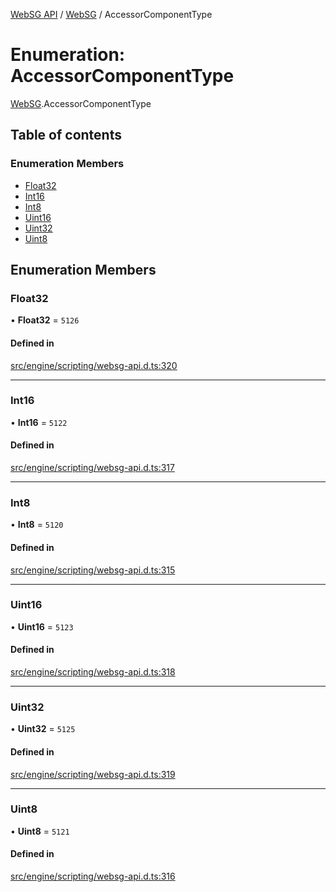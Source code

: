 [WebSG API](../README.md) / [WebSG](../modules/WebSG.md) / AccessorComponentType

# Enumeration: AccessorComponentType

[WebSG](../modules/WebSG.md).AccessorComponentType

## Table of contents

### Enumeration Members

- [Float32](WebSG.AccessorComponentType.md#float32)
- [Int16](WebSG.AccessorComponentType.md#int16)
- [Int8](WebSG.AccessorComponentType.md#int8)
- [Uint16](WebSG.AccessorComponentType.md#uint16)
- [Uint32](WebSG.AccessorComponentType.md#uint32)
- [Uint8](WebSG.AccessorComponentType.md#uint8)

## Enumeration Members

### Float32

• **Float32** = ``5126``

#### Defined in

[src/engine/scripting/websg-api.d.ts:320](https://github.com/thirdroom/thirdroom/blob/3d97b348/src/engine/scripting/websg-api.d.ts#L320)

___

### Int16

• **Int16** = ``5122``

#### Defined in

[src/engine/scripting/websg-api.d.ts:317](https://github.com/thirdroom/thirdroom/blob/3d97b348/src/engine/scripting/websg-api.d.ts#L317)

___

### Int8

• **Int8** = ``5120``

#### Defined in

[src/engine/scripting/websg-api.d.ts:315](https://github.com/thirdroom/thirdroom/blob/3d97b348/src/engine/scripting/websg-api.d.ts#L315)

___

### Uint16

• **Uint16** = ``5123``

#### Defined in

[src/engine/scripting/websg-api.d.ts:318](https://github.com/thirdroom/thirdroom/blob/3d97b348/src/engine/scripting/websg-api.d.ts#L318)

___

### Uint32

• **Uint32** = ``5125``

#### Defined in

[src/engine/scripting/websg-api.d.ts:319](https://github.com/thirdroom/thirdroom/blob/3d97b348/src/engine/scripting/websg-api.d.ts#L319)

___

### Uint8

• **Uint8** = ``5121``

#### Defined in

[src/engine/scripting/websg-api.d.ts:316](https://github.com/thirdroom/thirdroom/blob/3d97b348/src/engine/scripting/websg-api.d.ts#L316)
